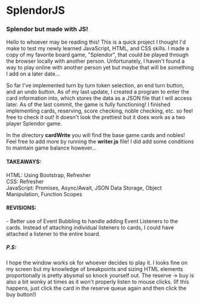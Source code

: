 # SplendorJS
 <h3>Splendor but made with JS!</h3>
 
Hello to whoever may be reading this! This is a quick project I thought I'd make to test my newly learned JavaScript, HTML, and CSS skills. I made a copy of my favorite board game, "Splendor", that could be played through the browser locally with another person. Unfortunately, I haven't found a way to play online with another person yet but maybe that will be something I add on a later date...
 
So far I've implemented turn by turn token selection, an end turn button, and an undo button. As of my last update, I created a program to enter the card information into, which stores the data as a JSON file that I will access later. As of the last commit, the game is fully functioning! I finished implementing cards, reserving, score checking, noble checking, etc. so feel free to check it out! It doesn't look the prettiest but it does work as a two player Splendor game.

In the directory <b>cardWrite</b> you will find the base game cards and nobles! Feel free to add more by running the <b>writer.js</b> file! I did add some conditions to maintain game balance however...

 <h4>TAKEAWAYS:</h4>
 HTML: Using Bootstrap, Refresher<br>
 CSS: Refresher<br>
 JavaScript: Promises, Async/Await, JSON Data Storage, Object Manipulation, Function Scopes<br>
 
  <h4>REVISIONS:</h4>
  - Better use of Event Bubbling to handle adding Event Listeners to the cards. Instead of attaching individual listeners to cards, I could have attached a listener to the entire board.
 
<h5>P.S:</h5>
I hope the window works ok for whoever decides to play it. I looks fine on my screen but my knowledge of breakpoints and sizing HTML elements proportionally is pretty abysmal so knock yourself out. The reserve -> buy is also a bit wonky at times as it won't properly listen to mouse clicks. (If this happens, just click the card in the reserve queue again and then click the buy button!)
 
 
